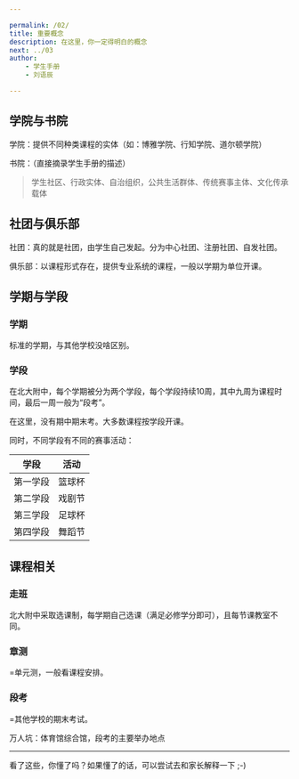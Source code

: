 ```yaml
---

permalink: /02/
title: 重要概念
description: 在这里，你一定得明白的概念
next: ../03
author:
    - 学生手册
    - 刘语辰

---
```


## 学院与书院

学院：提供不同种类课程的实体（如：博雅学院、行知学院、道尔顿学院）

书院：（直接摘录学生手册的描述）

> 学生社区、行政实体、自治组织，公共生活群体、传统赛事主体、文化传承载体

## 社团与俱乐部

社团：真的就是社团，由学生自己发起。分为中心社团、注册社团、自发社团。

俱乐部：以课程形式存在，提供专业系统的课程，一般以学期为单位开课。

## 学期与学段

### 学期

标准的学期，与其他学校没啥区别。

### 学段

在北大附中，每个学期被分为两个学段，每个学段持续10周，其中九周为课程时间，最后一周一般为“段考”。

在这里，没有期中期末考。大多数课程按学段开课。

同时，不同学段有不同的赛事活动：

|学段|活动|
|:-:|:-:|
|第一学段|篮球杯|
|第二学段|戏剧节|
|第三学段|足球杯|
|第四学段|舞蹈节|

## 课程相关

### 走班

北大附中采取选课制，每学期自己选课（满足必修学分即可），且每节课教室不同。

### 章测

=单元测，一般看课程安排。

### 段考

=其他学校的期末考试。

万人坑：体育馆综合馆，段考的主要举办地点


---

看了这些，你懂了吗？如果懂了的话，可以尝试去和家长解释一下 ;-)
